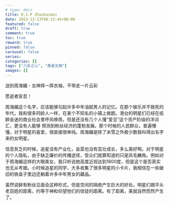 ```yaml
---
# type: docs 
title: R.I.P Zhouhaimei
date: 2023-12-13T08:13:45+08:00
featured: false
draft: true
comment: true
toc: true
reward: true
pinned: false
carousel: false
series:
categories: []
tags: ["八卦之心", "愚者文摘"]
images: []
---
```


送别周海媚 - 女神挥一挥衣袖，不带走一片云彩

愿逝者安息！

周海媚这个名字，应该能够勾起许多中年油腻男人的记忆。在那个娱乐并不致死的年代，我和很多同龄人一样，在某个不知名的小镇上做题。港台的明星们已经在纸醉金迷的商业社会里呼风唤雨，但是还没有几个人懂“爱豆”这个资产阶级的洋词汇，更没有人能够
预测到粉丝经济的蓬勃发展。那个时候的人民群众，普遍懵懂，对于明星的喜爱，很直接很单纯。周海媚是除了米雪之外极少数我叫得出名字来的女明星。

信息贫乏的时候，追星没有产业化，韭菜也没有茁壮成长，多么美好啊。对于明星的个人隐私，由于缺乏廉价的传播途径，受众们就算知道的只是凤毛麟角。例如对于周海媚这样的大眼美女，我只听说她高度近视达到1800度，但是这个是否真实也无从考据。小时候追星的同学，大多收集了很多明星的小卡片，我相信在一些破旧的铁盒子里边还躺着许多中年男女的藏品。

虽然说鲜有粉丝见面会这种形式，但是空间的隔绝产生巨大的好处。明星们跟平头老百姓的距离，约等于神和仰望他们的信徒的距离。有了距离，美就自然而然产生了。
